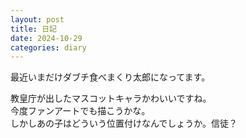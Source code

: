 ```yaml
---
layout: post
title: 日記
date: 2024-10-29
categories: diary
---
```

最近いまだけダブチ食べまくり太郎になってます。

教皇庁が出したマスコットキャラかわいいですね。  
今度ファンアートでも描こうかな。  
しかしあの子はどういう位置付けなんでしょうか。信徒？
